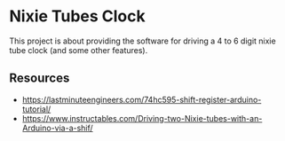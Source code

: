 # Nixie Tubes Clock

This project is about providing the software for driving a 4 to 6 digit nixie tube clock (and some other features).

## Resources

- https://lastminuteengineers.com/74hc595-shift-register-arduino-tutorial/
- https://www.instructables.com/Driving-two-Nixie-tubes-with-an-Arduino-via-a-shif/
